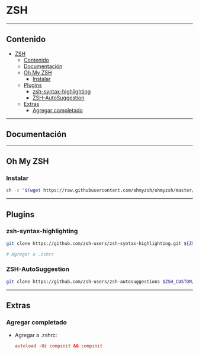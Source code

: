 # ZSH

---

## Contenido

- [ZSH](#zsh)
  - [Contenido](#contenido)
  - [Documentación](#documentación)
  - [Oh My ZSH](#oh-my-zsh)
    - [Instalar](#instalar)
  - [Plugins](#plugins)
    - [zsh-syntax-highlighting](#zsh-syntax-highlighting)
    - [ZSH-AutoSuggestion](#zsh-autosuggestion)
  - [Extras](#extras)
    - [Agregar completado](#agregar-completado)

---

## Documentación

---

## Oh My ZSH

### Instalar

```sh
sh -c "$(wget https://raw.githubusercontent.com/ohmyzsh/ohmyzsh/master/tools/install.sh -O -)"
```

---

## Plugins

### zsh-syntax-highlighting

```sh
git clone https://github.com/zsh-users/zsh-syntax-highlighting.git ${ZSH_CUSTOM:-~/.oh-my-zsh/custom}/plugins/zsh-syntax-highlighting

# Agregar a .zshrc
```

### ZSH-AutoSuggestion

```sh
git clone https://github.com/zsh-users/zsh-autosuggestions $ZSH_CUSTOM/plugins/zsh-autosuggestions
```

---

## Extras

### Agregar completado

- Agregar a .zshrc:

  ```rc
  autoload -Uz compinit && compinit
  ```
